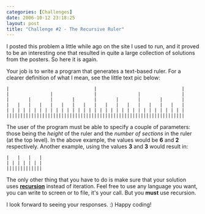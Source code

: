 ```yaml
---
categories: [Challenges]
date: 2006-10-12 23:18:25
layout: post
title: "Challenge #2 - The Recursive Ruler"
---
```

I posted this problem a little while ago on the site I used to run, and it proved to be an interesting one that resulted in quite a large collection of solutions from the posters. So here it is again.

Your job is to write a program that generates a text-based ruler. For a clearer definition of what I mean, see the little text pic below:

    |                               |                               |
    |               |               |               |               |
    |       |       |       |       |       |       |       |       |
    |   |   |   |   |   |   |   |   |   |   |   |   |   |   |   |   |
    | | | | | | | | | | | | | | | | | | | | | | | | | | | | | | | | |
    |||||||||||||||||||||||||||||||||||||||||||||||||||||||||||||||||


The user of the program must be able to specify a couple of parameters: those being the <em>height</em> of the ruler and the <em>number of sections</em> in the ruler (at the top level).  In the above example, the values would be <strong>6</strong> and <strong>2</strong> respectively.  Another example, using the values <strong>3</strong> and <strong>3</strong> would result in:

    |   |   |   |
    | | | | | | |
    |||||||||||||


The only other thing that you have to do is make sure that your solution uses <strong><u>recursion</u></strong> instead of iteration.  Feel free to use any language you want, you can write to screen or to file, it's your call. But you <strong>must</strong> use recursion.

I look forward to seeing your responses. :) Happy coding!
